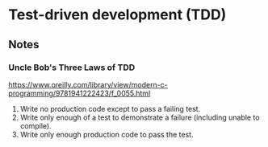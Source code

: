 # Test-driven development (TDD)

## Notes

### Uncle Bob's Three Laws of TDD

https://www.oreilly.com/library/view/modern-c-programming/9781941222423/f_0055.html

1. Write no production code except to pass a failing test.
2. Write only enough of a test to demonstrate a failure (including unable to compile).
3. Write only enough production code to pass the test.
